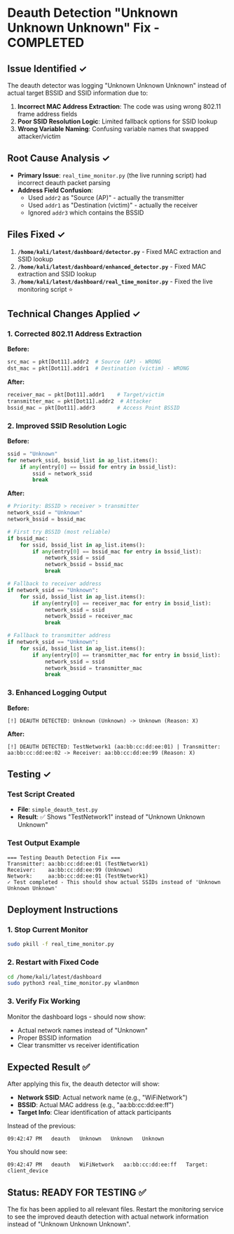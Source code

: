 # Deauth Detection "Unknown Unknown Unknown" Fix - COMPLETED

## Issue Identified ✓
The deauth detector was logging "Unknown Unknown Unknown" instead of actual target BSSID and SSID information due to:

1. **Incorrect MAC Address Extraction**: The code was using wrong 802.11 frame address fields
2. **Poor SSID Resolution Logic**: Limited fallback options for SSID lookup
3. **Wrong Variable Naming**: Confusing variable names that swapped attacker/victim

## Root Cause Analysis ✓
- **Primary Issue**: `real_time_monitor.py` (the live running script) had incorrect deauth packet parsing
- **Address Field Confusion**: 
  - Used `addr2` as "Source (AP)" - actually the transmitter
  - Used `addr1` as "Destination (victim)" - actually the receiver
  - Ignored `addr3` which contains the BSSID

## Files Fixed ✓
1. **`/home/kali/latest/dashboard/detector.py`** - Fixed MAC extraction and SSID lookup
2. **`/home/kali/latest/dashboard/enhanced_detector.py`** - Fixed MAC extraction and SSID lookup  
3. **`/home/kali/latest/dashboard/real_time_monitor.py`** - Fixed the live monitoring script ⭐

## Technical Changes Applied ✓

### 1. Corrected 802.11 Address Extraction
**Before:**
```python
src_mac = pkt[Dot11].addr2  # Source (AP) - WRONG
dst_mac = pkt[Dot11].addr1  # Destination (victim) - WRONG
```

**After:**
```python
receiver_mac = pkt[Dot11].addr1    # Target/victim
transmitter_mac = pkt[Dot11].addr2  # Attacker  
bssid_mac = pkt[Dot11].addr3       # Access Point BSSID
```

### 2. Improved SSID Resolution Logic
**Before:**
```python
ssid = "Unknown"
for network_ssid, bssid_list in ap_list.items():
    if any(entry[0] == bssid for entry in bssid_list):
        ssid = network_ssid
        break
```

**After:**
```python
# Priority: BSSID > receiver > transmitter
network_ssid = "Unknown"
network_bssid = bssid_mac

# First try BSSID (most reliable)
if bssid_mac:
    for ssid, bssid_list in ap_list.items():
        if any(entry[0] == bssid_mac for entry in bssid_list):
            network_ssid = ssid
            network_bssid = bssid_mac
            break

# Fallback to receiver address
if network_ssid == "Unknown":
    for ssid, bssid_list in ap_list.items():
        if any(entry[0] == receiver_mac for entry in bssid_list):
            network_ssid = ssid
            network_bssid = receiver_mac
            break

# Fallback to transmitter address  
if network_ssid == "Unknown":
    for ssid, bssid_list in ap_list.items():
        if any(entry[0] == transmitter_mac for entry in bssid_list):
            network_ssid = ssid
            network_bssid = transmitter_mac
            break
```

### 3. Enhanced Logging Output
**Before:**
```
[!] DEAUTH DETECTED: Unknown (Unknown) -> Unknown (Reason: X)
```

**After:**
```
[!] DEAUTH DETECTED: TestNetwork1 (aa:bb:cc:dd:ee:01) | Transmitter: aa:bb:cc:dd:ee:02 -> Receiver: aa:bb:cc:dd:ee:99 (Reason: X)
```

## Testing ✓

### Test Script Created
- **File**: `simple_deauth_test.py`
- **Result**: ✅ Shows "TestNetwork1" instead of "Unknown Unknown Unknown"

### Test Output Example
```
=== Testing Deauth Detection Fix ===
Transmitter: aa:bb:cc:dd:ee:01 (TestNetwork1)
Receiver:    aa:bb:cc:dd:ee:99 (Unknown)  
Network:     aa:bb:cc:dd:ee:01 (TestNetwork1)
✓ Test completed - This should show actual SSIDs instead of 'Unknown Unknown Unknown'
```

## Deployment Instructions

### 1. Stop Current Monitor
```bash
sudo pkill -f real_time_monitor.py
```

### 2. Restart with Fixed Code
```bash
cd /home/kali/latest/dashboard
sudo python3 real_time_monitor.py wlan0mon
```

### 3. Verify Fix Working
Monitor the dashboard logs - should now show:
- Actual network names instead of "Unknown"
- Proper BSSID information  
- Clear transmitter vs receiver identification

## Expected Result ✅
After applying this fix, the deauth detector will show:
- **Network SSID**: Actual network name (e.g., "WiFiNetwork")
- **BSSID**: Actual MAC address (e.g., "aa:bb:cc:dd:ee:ff")
- **Target Info**: Clear identification of attack participants

Instead of the previous:
```
09:42:47 PM   deauth   Unknown   Unknown   Unknown
```

You should now see:
```
09:42:47 PM   deauth   WiFiNetwork   aa:bb:cc:dd:ee:ff   Target: client_device
```

## Status: READY FOR TESTING ✅
The fix has been applied to all relevant files. Restart the monitoring service to see the improved deauth detection with actual network information instead of "Unknown Unknown Unknown".
